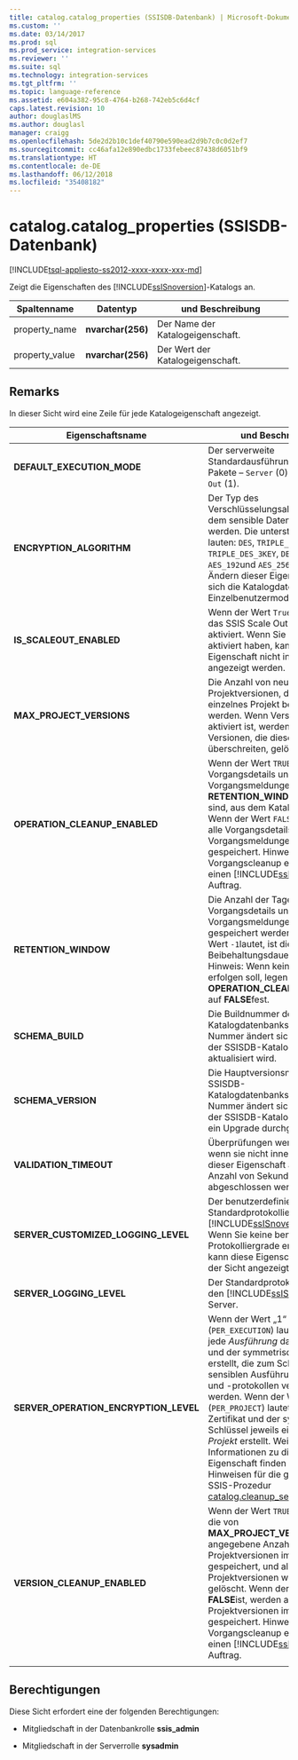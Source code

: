 ```yaml
---
title: catalog.catalog_properties (SSISDB-Datenbank) | Microsoft-Dokumentation
ms.custom: ''
ms.date: 03/14/2017
ms.prod: sql
ms.prod_service: integration-services
ms.reviewer: ''
ms.suite: sql
ms.technology: integration-services
ms.tgt_pltfrm: ''
ms.topic: language-reference
ms.assetid: e604a382-95c8-4764-b268-742eb5c6d4cf
caps.latest.revision: 10
author: douglaslMS
ms.author: douglasl
manager: craigg
ms.openlocfilehash: 5de2d2b10c1def40790e590ead2d9b7c0c0d2ef7
ms.sourcegitcommit: cc46afa12e890edbc1733febeec87438d6051bf9
ms.translationtype: HT
ms.contentlocale: de-DE
ms.lasthandoff: 06/12/2018
ms.locfileid: "35408182"
---
```

# <a name="catalogcatalogproperties-ssisdb-database"></a>catalog.catalog_properties (SSISDB-Datenbank)
[!INCLUDE[tsql-appliesto-ss2012-xxxx-xxxx-xxx-md](../../includes/tsql-appliesto-ss2012-xxxx-xxxx-xxx-md.md)]

  Zeigt die Eigenschaften des [!INCLUDE[ssISnoversion](../../includes/ssisnoversion-md.md)]-Katalogs an.  
  
|Spaltenname|Datentyp|und Beschreibung|  
|-----------------|---------------|-----------------|  
|property_name|**nvarchar(256)**|Der Name der Katalogeigenschaft.|  
|property_value|**nvarchar(256)**|Der Wert der Katalogeigenschaft.|  
  
## <a name="remarks"></a>Remarks  
 In dieser Sicht wird eine Zeile für jede Katalogeigenschaft angezeigt.
  
|Eigenschaftsname|und Beschreibung|  
|-------------------|-----------------|  
|**DEFAULT_EXECUTION_MODE**|Der serverweite Standardausführungsmodus für Pakete – `Server` (0) oder `Scale Out` (1). |
|**ENCRYPTION_ALGORITHM**|Der Typ des Verschlüsselungsalgorithmus, mit dem sensible Daten verschlüsselt werden. Die unterstützten Werte lauten: `DES`, `TRIPLE_DES`, `TRIPLE_DES_3KEY`, `DESX`, `AES_128`, `AES_192`und `AES_256`. Hinweis: Zum Ändern dieser Eigenschaft muss sich die Katalogdatenbank im Einzelbenutzermodus befinden.|
|**IS_SCALEOUT_ENABLED**|Wenn der Wert `True` lautet, wird das SSIS Scale Out-Feature aktiviert. Wenn Sie Scale Out nicht aktiviert haben, kann diese Eigenschaft nicht in der Sicht angezeigt werden.|
|**MAX_PROJECT_VERSIONS**|Die Anzahl von neuen Projektversionen, die für ein einzelnes Projekt beibehalten werden. Wenn Versionscleanup aktiviert ist, werden frühere Versionen, die diese Anzahl überschreiten, gelöscht.|  
|**OPERATION_CLEANUP_ENABLED**|Wenn der Wert `TRUE`ist, werden Vorgangsdetails und Vorgangsmeldungen, die älter als **RETENTION_WINDOW** (Tage) sind, aus dem Katalog gelöscht. Wenn der Wert `FALSE`ist, werden alle Vorgangsdetails und Vorgangsmeldungen im Katalog gespeichert. Hinweis: Das Vorgangscleanup erfolgt durch einen [!INCLUDE[ssNoVersion](../../includes/ssnoversion-md.md)]-Auftrag.|  
|**RETENTION_WINDOW**|Die Anzahl der Tage, für die Vorgangsdetails und Vorgangsmeldungen im Katalog gespeichert werden. Wenn der Wert `-1`lautet, ist die Beibehaltungsdauer unendlich. Hinweis: Wenn kein Cleanup erfolgen soll, legen Sie **OPERATION_CLEANUP_ENABLED** auf **FALSE**fest.|
|**SCHEMA_BUILD**|Die Buildnummer des SSISDB-Katalogdatenbankschemas. Diese Nummer ändert sich, wenn Sie der SSISDB-Katalog erstellt oder aktualisiert wird.|
|**SCHEMA_VERSION**|Die Hauptversionsnummer des SSISDB-Katalogdatenbankschemas. Diese Nummer ändert sich, wenn Sie der SSISDB-Katalog erstellt oder ein Upgrade durchgeführt wird.|
|**VALIDATION_TIMEOUT**|Überprüfungen werden beendet, wenn sie nicht innerhalb der von dieser Eigenschaft angegebenen Anzahl von Sekunden abgeschlossen werden.|  
|**SERVER_CUSTOMIZED_LOGGING_LEVEL**|Der benutzerdefinierte Standardprotokolliergrad für den [!INCLUDE[ssISnoversion](../../includes/ssisnoversion-md.md)]-Server. Wenn Sie keine benutzerdefinierte Protokolliergrade erstellt haben, kann diese Eigenschaft nicht in der Sicht angezeigt werden.|
|**SERVER_LOGGING_LEVEL**|Der Standardprotokolliergrad für den [!INCLUDE[ssISnoversion](../../includes/ssisnoversion-md.md)]-Server.|
|**SERVER_OPERATION_ENCRYPTION_LEVEL**|Wenn der Wert „1“ (`PER_EXECUTION`) lautet, werden für jede *Ausführung* das Zertifikat und der symmetrische Schlüssel erstellt, die zum Schutz von sensiblen Ausführungsparameters und -protokollen verwendet werden. Wenn der Wert „2“ (`PER_PROJECT`) lautet, werden das Zertifikat und der symmetrische Schlüssel jeweils einmal für jedes *Projekt* erstellt. Weitere Informationen zu dieser Eigenschaft finden Sie unter den Hinweisen für die gespeicherte SSIS-Prozedur [catalog.cleanup_server_log](..\system-stored-procedures\catalog-cleanup-server-log.md#remarks).|
|**VERSION_CLEANUP_ENABLED**|Wenn der Wert `TRUE`ist, wird nur die von **MAX_PROJECT_VERSIONS** angegebene Anzahl von Projektversionen im Katalog gespeichert, und alle anderen Projektversionen werden gelöscht. Wenn der Wert **FALSE**ist, werden alle Projektversionen im Katalog gespeichert. Hinweis: Das Vorgangscleanup erfolgt durch einen [!INCLUDE[ssNoVersion](../../includes/ssnoversion-md.md)]-Auftrag.|
|||
  
## <a name="permissions"></a>Berechtigungen  
 Diese Sicht erfordert eine der folgenden Berechtigungen:  
  
-   Mitgliedschaft in der Datenbankrolle **ssis_admin**  
  
-   Mitgliedschaft in der Serverrolle **sysadmin**  
  
  
